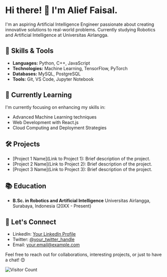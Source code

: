 # Hi there! 👋 I'm Alief Faisal.

I'm an aspiring Artificial Intelligence Engineer passionate about creating innovative solutions to real-world problems. Currently studying Robotics and Artificial Intelligence at Universitas Airlangga.

## 🔧 Skills & Tools

- **Languages:** Python, C++, JavaScript
- **Technologies:** Machine Learning, TensorFlow, PyTorch
- **Databases:** MySQL, PostgreSQL
- **Tools:** Git, VS Code, Jupyter Notebook

## 🌱 Currently Learning

I'm currently focusing on enhancing my skills in:

- Advanced Machine Learning techniques
- Web Development with React.js
- Cloud Computing and Deployment Strategies

## 🛠️ Projects

- [Project 1 Name](Link to Project 1): Brief description of the project.
- [Project 2 Name](Link to Project 2): Brief description of the project.
- [Project 3 Name](Link to Project 3): Brief description of the project.

## 📚 Education

- **B.Sc. in Robotics and Artificial Intelligence**
  Universitas Airlangga, Surabaya, Indonesia (20XX - Present)

## 🤝 Let's Connect

- LinkedIn: [Your LinkedIn Profile](https://www.linkedin.com/in/yourprofile/)
- Twitter: [@your_twitter_handle](https://twitter.com/your_twitter_handle)
- Email: your.email@example.com

Feel free to reach out for collaborations, interesting projects, or just to have a chat! 😊

![Visitor Count](https://profile-counter.glitch.me/{yourusername}/count.svg)
